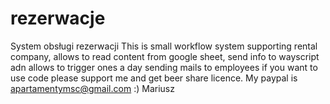 # rezerwacje
System obsługi rezerwacji
This is small workflow system supporting rental company, allows to read content from google sheet, send info to wayscript adn allows to trigger ones a day sending mails to employees
if you want to use code please support me and get beer share licence. My paypal is apartamentymsc@gmail.com :) Mariusz

